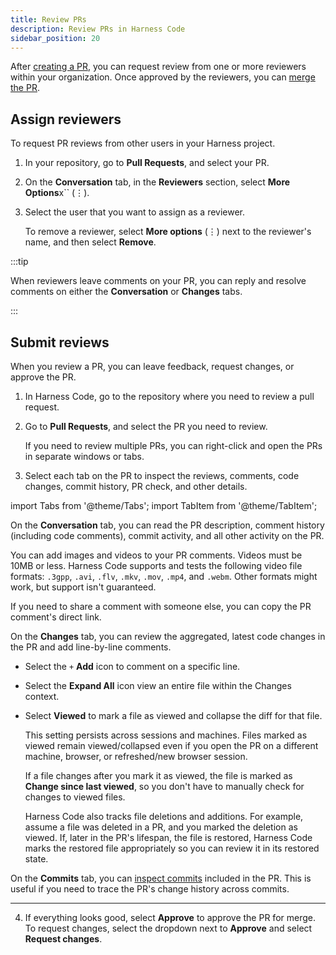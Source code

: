 ```yaml
---
title: Review PRs
description: Review PRs in Harness Code
sidebar_position: 20
---
```


After [creating a PR](./create-pr.md), you can request review from one or more reviewers within your organization. Once approved by the reviewers, you can [merge the PR](./merge-pr.md).

## Assign reviewers

To request PR reviews from other users in your Harness project.

1. In your repository, go to **Pull Requests**, and select your PR.
2. On the **Conversation** tab, in the **Reviewers** section, select **More Options**x`` (&vellip;).
3. Select the user that you want to assign as a reviewer.

   To remove a reviewer, select **More options** (&vellip;) next to the reviewer's name, and then select **Remove**.

:::tip

When reviewers leave comments on your PR, you can reply and resolve comments on either the **Conversation** or **Changes** tabs.

:::

## Submit reviews

When you review a PR, you can leave feedback, request changes, or approve the PR.

1. In Harness Code, go to the repository where you need to review a pull request.
2. Go to **Pull Requests**, and select the PR you need to review.

   If you need to review multiple PRs, you can right-click and open the PRs in separate windows or tabs.

3. Select each tab on the PR to inspect the reviews, comments, code changes, commit history, PR check, and other details.

import Tabs from '@theme/Tabs';
import TabItem from '@theme/TabItem';

<Tabs>
<TabItem value="conversation" label="Conversation" default>

On the **Conversation** tab, you can read the PR description, comment history (including code comments), commit activity, and all other activity on the PR.

You can add images and videos to your PR comments. Videos must be 10MB or less. Harness Code supports and tests the following video file formats: `.3gpp`, `.avi`, `.flv`, `.mkv`, `.mov`, `.mp4`, and `.webm`. Other formats might work, but support isn't guaranteed.

If you need to share a comment with someone else, you can copy the PR comment's direct link.

</TabItem>
<TabItem value="changes" label="Changes">

On the **Changes** tab, you can review the aggregated, latest code changes in the PR and add line-by-line comments.

* Select the `+` **Add** icon to comment on a specific line.

* Select the **Expand All** icon view an entire file within the Changes context.

* Select **Viewed** to mark a file as viewed and collapse the diff for that file.

   This setting persists across sessions and machines. Files marked as viewed remain viewed/collapsed even if you open the PR on a different machine, browser, or refreshed/new browser session.

   If a file changes after you mark it as viewed, the file is marked as **Change since last viewed**, so you don't have to manually check for changes to viewed files.

   Harness Code also tracks file deletions and additions. For example, assume a file was deleted in a PR, and you marked the deletion as viewed. If, later in the PR's lifespan, the file is restored, Harness Code marks the restored file appropriately so you can review it in its restored state.

</TabItem>
<TabItem value="commits" label="Commits">

On the **Commits** tab, you can [inspect commits](../work-in-repos/commit.md#inspect-a-commit) included in the PR. This is useful if you need to trace the PR's change history across commits.

</TabItem>

<!-- On the **Checks** tab, you can inspect the results of PR status checks.

Harness pipelines [triggered](../pipelines/code-triggers.md) by PR creation or updates automatically report the pipeline run status and other execution details on the PR.

Status checks can also be reported by [custom webhooks](../config-repos/webhooks.md).

Depending on the repository's [branch rules](../config-repos/rules.md), passing status checks might be required to [merge the PR](./merge-pr.md). -->

</Tabs>

---
4. If everything looks good, select **Approve** to approve the PR for merge. To request changes, select the dropdown next to **Approve** and select **Request changes**.

